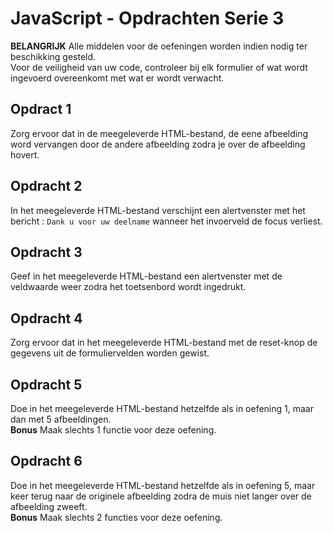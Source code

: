 # JavaScript - Opdrachten Serie 3

**BELANGRIJK**
Alle middelen voor de oefeningen worden indien nodig ter beschikking gesteld.  
Voor de veiligheid van uw code, controleer bij elk formulier of wat wordt ingevoerd overeenkomt met wat er wordt verwacht.

## Opdract 1
Zorg ervoor dat in de meegeleverde HTML-bestand, de eene afbeelding word vervangen door de andere afbeelding zodra je over de afbeelding hovert.

## Opdracht 2
In het meegeleverde HTML-bestand verschijnt een alertvenster met het bericht : ``Dank u voor uw deelname`` wanneer het invoerveld de focus verliest.

## Opdracht 3
Geef in het meegeleverde HTML-bestand een alertvenster met de veldwaarde weer zodra het toetsenbord wordt ingedrukt.

## Opdracht 4
Zorg ervoor dat in het meegeleverde HTML-bestand met de reset-knop de gegevens uit de formuliervelden worden gewist.

## Opdracht 5
Doe in het meegeleverde HTML-bestand hetzelfde als in oefening 1, maar dan met 5 afbeeldingen.  
**Bonus** Maak slechts 1 functie voor deze oefening.

## Opdracht 6
Doe in het meegeleverde HTML-bestand hetzelfde als in oefening 5, maar keer terug naar de originele afbeelding zodra de muis niet langer over de afbeelding zweeft.  
**Bonus** Maak slechts 2 functies voor deze oefening.
